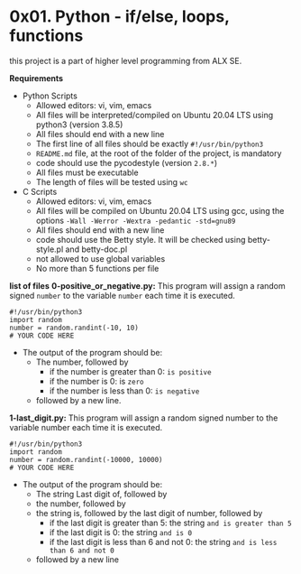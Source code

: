 # **0x01. Python - if/else, loops, functions**

this project is a part of higher level programming from ALX SE.

**Requirements**
- Python Scripts
  - Allowed editors: vi, vim, emacs
  - All files will be interpreted/compiled on Ubuntu 20.04 LTS using python3 (version 3.8.5)
  - All files should end with a new line
  - The first line of all files should be exactly `#!/usr/bin/python3`
  - `README.md` file, at the root of the folder of the project, is mandatory
  - code should use the pycodestyle (version `2.8.*`)
  - All files must be executable
  - The length of files will be tested using `wc`
- C Scripts
  - Allowed editors: vi, vim, emacs
  - All files will be compiled on Ubuntu 20.04 LTS using gcc, using the options `-Wall -Werror -Wextra -pedantic -std=gnu89`
  - All files should end with a new line
  - code should use the Betty style. It will be checked using betty-style.pl and betty-doc.pl
  - not allowed to use global variables
  - No more than 5 functions per file

**list of files**
**0-positive_or_negative.py:**
This program will assign a random signed `number` to the variable `number` each time it is executed.
```
#!/usr/bin/python3
import random
number = random.randint(-10, 10)
# YOUR CODE HERE
```
- The output of the program should be:
  - The number, followed by
    - if the number is greater than 0: `is positive`
    - if the number is 0: is `zero`
    - if the number is less than 0: `is negative`
  - followed by a new line.

**1-last_digit.py:**
This program will assign a random signed number to the variable number each time it is executed.
```
#!/usr/bin/python3
import random
number = random.randint(-10000, 10000)
# YOUR CODE HERE
```
- The output of the program should be:
  - The string Last digit of, followed by
  - the number, followed by
  - the string is, followed by the last digit of number, followed by
    - if the last digit is greater than 5: the string `and is greater than 5`
    - if the last digit is 0: the string `and is 0`
    - if the last digit is less than 6 and not 0: the string `and is less than 6 and not 0`
  - followed by a new line

